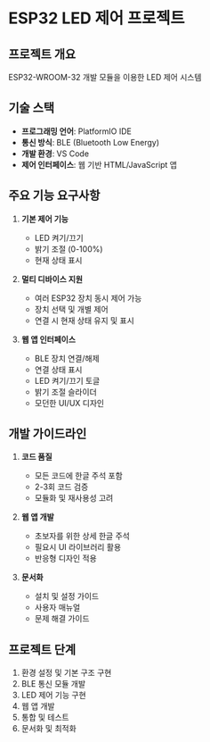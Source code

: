 # ESP32 LED 제어 프로젝트

## 프로젝트 개요
ESP32-WROOM-32 개발 모듈을 이용한 LED 제어 시스템

## 기술 스택
- **프로그래밍 언어**: PlatformIO IDE
- **통신 방식**: BLE (Bluetooth Low Energy)
- **개발 환경**: VS Code
- **제어 인터페이스**: 웹 기반 HTML/JavaScript 앱

## 주요 기능 요구사항
1. **기본 제어 기능**
   - LED 켜기/끄기
   - 밝기 조절 (0-100%)
   - 현재 상태 표시

2. **멀티 디바이스 지원**
   - 여러 ESP32 장치 동시 제어 가능
   - 장치 선택 및 개별 제어
   - 연결 시 현재 상태 유지 및 표시

3. **웹 앱 인터페이스**
   - BLE 장치 연결/해제
   - 연결 상태 표시
   - LED 켜기/끄기 토글
   - 밝기 조절 슬라이더
   - 모던한 UI/UX 디자인

## 개발 가이드라인
1. **코드 품질**
   - 모든 코드에 한글 주석 포함
   - 2-3회 코드 검증
   - 모듈화 및 재사용성 고려

2. **웹 앱 개발**
   - 초보자를 위한 상세 한글 주석
   - 필요시 UI 라이브러리 활용
   - 반응형 디자인 적용

3. **문서화**
   - 설치 및 설정 가이드
   - 사용자 매뉴얼
   - 문제 해결 가이드

## 프로젝트 단계
1. 환경 설정 및 기본 구조 구현
2. BLE 통신 모듈 개발
3. LED 제어 기능 구현
4. 웹 앱 개발
5. 통합 및 테스트
6. 문서화 및 최적화